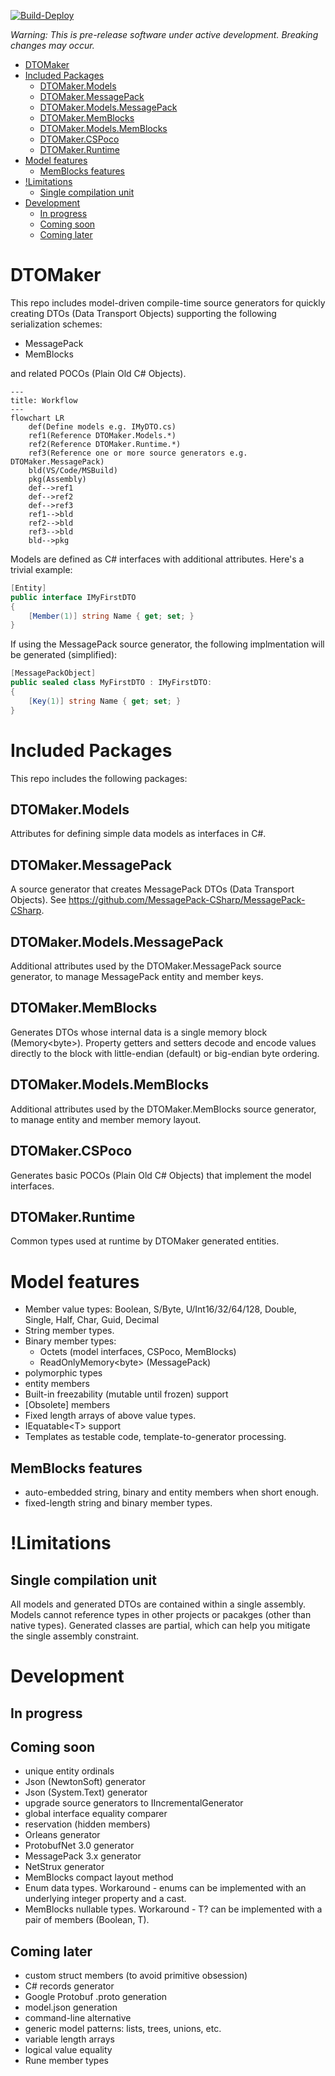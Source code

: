 [![Build-Deploy](https://github.com/datafac/dtomaker-core/actions/workflows/dotnet.yml/badge.svg)](https://github.com/datafac/dtomaker-core/actions/workflows/dotnet.yml)

*Warning: This is pre-release software under active development. Breaking changes may occur.*

<!--TOC-->
- [DTOMaker](#dtomaker)
- [Included Packages](#included-packages)
  - [DTOMaker.Models](#dtomaker.models)
  - [DTOMaker.MessagePack](#dtomaker.messagepack)
  - [DTOMaker.Models.MessagePack](#dtomaker.models.messagepack)
  - [DTOMaker.MemBlocks](#dtomaker.memblocks)
  - [DTOMaker.Models.MemBlocks](#dtomaker.models.memblocks)
  - [DTOMaker.CSPoco](#dtomaker.cspoco)
  - [DTOMaker.Runtime](#dtomaker.runtime)
- [Model features](#model-features)
  - [MemBlocks features](#memblocks-features)
- [!Limitations](#limitations)
  - [Single compilation unit](#single-compilation-unit)
- [Development](#development)
  - [In progress](#in-progress)
  - [Coming soon](#coming-soon)
  - [Coming later](#coming-later)
<!--/TOC-->

# DTOMaker

This repo includes model-driven compile-time source generators for quickly creating DTOs (Data Transport Objects) supporting the following
serialization schemes:
- MessagePack
- MemBlocks

and related POCOs (Plain Old C# Objects).

```mermaid
---
title: Workflow
---
flowchart LR
    def(Define models e.g. IMyDTO.cs)
    ref1(Reference DTOMaker.Models.*)
    ref2(Reference DTOMaker.Runtime.*)
    ref3(Reference one or more source generators e.g. DTOMaker.MessagePack)
    bld(VS/Code/MSBuild)
    pkg(Assembly)
    def-->ref1
    def-->ref2
    def-->ref3
    ref1-->bld
    ref2-->bld
    ref3-->bld
    bld-->pkg
```

Models are defined as C# interfaces with additional attributes. Here's a trivial example:

```C#
[Entity]
public interface IMyFirstDTO
{
    [Member(1)] string Name { get; set; }
}
```
If using the MessagePack source generator, the following implmentation will be 
generated (simplified):

```C#
[MessagePackObject]
public sealed class MyFirstDTO : IMyFirstDTO:
{
    [Key(1)] string Name { get; set; }
}
```
# Included Packages

This repo includes the following packages:

## DTOMaker.Models
Attributes for defining simple data models as interfaces in C#.

## DTOMaker.MessagePack
A source generator that creates MessagePack DTOs (Data Transport Objects).
See https://github.com/MessagePack-CSharp/MessagePack-CSharp.
## DTOMaker.Models.MessagePack
Additional attributes used by the DTOMaker.MessagePack source generator, to manage
MessagePack entity and member keys.

## DTOMaker.MemBlocks
Generates DTOs whose internal data is a single memory block (Memory\<byte\>). Property getters and setters decode and encode
values directly to the block with little-endian (default) or big-endian byte ordering.
## DTOMaker.Models.MemBlocks
Additional attributes used by the DTOMaker.MemBlocks source generator, to 
manage entity and member memory layout.

## DTOMaker.CSPoco
Generates basic POCOs (Plain Old C# Objects) that implement the model interfaces.

## DTOMaker.Runtime
Common types used at runtime by DTOMaker generated entities.

# Model features
- Member value types: Boolean, S/Byte, U/Int16/32/64/128, Double, Single, Half, Char, Guid, Decimal
- String member types.
- Binary member types:
  - Octets (model interfaces, CSPoco, MemBlocks)
  - ReadOnlyMemory\<byte\> (MessagePack)
- polymorphic types
- entity members
- Built-in freezability (mutable until frozen) support
- [Obsolete] members
- Fixed length arrays of above value types.
- IEquatable\<T\> support
- Templates as testable code, template-to-generator processing.

## MemBlocks features
- auto-embedded string, binary and entity members when short enough.
- fixed-length string and binary member types.

# !Limitations
## Single compilation unit
All models and generated DTOs are contained within a single assembly.
Models cannot reference types in other projects or pacakges (other 
than native types). Generated classes are partial, which can help you 
mitigate the single assembly constraint.

# Development
## In progress

## Coming soon
- unique entity ordinals
- Json (NewtonSoft) generator
- Json (System.Text) generator
- upgrade source generators to IIncrementalGenerator
- global interface equality comparer
- reservation (hidden members)
- Orleans generator
- ProtobufNet 3.0 generator
- MessagePack 3.x generator
- NetStrux generator
- MemBlocks compact layout method
- Enum data types. Workaround - enums can be implemented with an underlying 
  integer property and a cast.
- MemBlocks nullable types. Workaround - T? can be implemented with a pair
  of members (Boolean, T).

## Coming later
- custom struct members (to avoid primitive obsession)
- C# records generator
- Google Protobuf .proto generation
- model.json generation
- command-line alternative
- generic model patterns: lists, trees, unions, etc.
- variable length arrays
- logical value equality
- Rune member types
